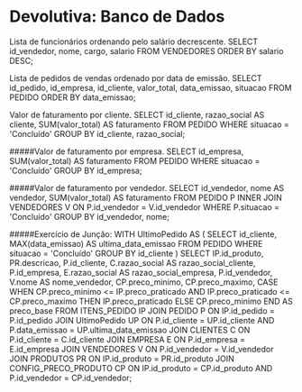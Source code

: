 # Devolutiva: Banco de Dados

Lista de funcionários ordenando pelo salário decrescente.
SELECT id_vendedor, nome, cargo, salario
FROM VENDEDORES
ORDER BY salario DESC;

Lista de pedidos de vendas ordenado por data de emissão.
SELECT id_pedido, id_empresa, id_cliente, valor_total, data_emissao, situacao
FROM PEDIDO
ORDER BY data_emissao;

Valor de faturamento por cliente.
SELECT id_cliente, razao_social AS cliente, SUM(valor_total) AS faturamento
FROM PEDIDO
WHERE situacao = 'Concluído'
GROUP BY id_cliente, razao_social;

#####Valor de faturamento por empresa.
SELECT id_empresa, SUM(valor_total) AS faturamento
FROM PEDIDO
WHERE situacao = 'Concluído'
GROUP BY id_empresa;

#####Valor de faturamento por vendedor.
SELECT id_vendedor, nome AS vendedor, SUM(valor_total) AS faturamento
FROM PEDIDO P
INNER JOIN VENDEDORES V ON P.id_vendedor = V.id_vendedor
WHERE P.situacao = 'Concluído'
GROUP BY id_vendedor, nome;



#####Exercício de Junção:
WITH UltimoPedido AS (
    SELECT id_cliente, MAX(data_emissao) AS ultima_data_emissao
    FROM PEDIDO
    WHERE situacao = 'Concluído'
    GROUP BY id_cliente
)
SELECT IP.id_produto,
       PR.descricao,
       P.id_cliente,
       C.razao_social AS razao_social_cliente,
       P.id_empresa,
       E.razao_social AS razao_social_empresa,
       P.id_vendedor,
       V.nome AS nome_vendedor,
       CP.preco_minimo,
       CP.preco_maximo,
       CASE
           WHEN CP.preco_minimo <= IP.preco_praticado AND IP.preco_praticado <= CP.preco_maximo THEN IP.preco_praticado
           ELSE CP.preco_minimo
       END AS preco_base
FROM ITENS_PEDIDO IP
JOIN PEDIDO P ON IP.id_pedido = P.id_pedido
JOIN UltimoPedido UP ON P.id_cliente = UP.id_cliente AND P.data_emissao = UP.ultima_data_emissao
JOIN CLIENTES C ON P.id_cliente = C.id_cliente
JOIN EMPRESA E ON P.id_empresa = E.id_empresa
JOIN VENDEDORES V ON P.id_vendedor = V.id_vendedor
JOIN PRODUTOS PR ON IP.id_produto = PR.id_produto
JOIN CONFIG_PRECO_PRODUTO CP ON IP.id_produto = CP.id_produto AND P.id_vendedor = CP.id_vendedor;
